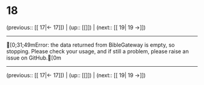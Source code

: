 # 18

(previous:: [[ 17|← 17]]) | (up:: [[]]) | (next:: [[ 19| 19 →]])

***
[0;31;49mError: the data returned from BibleGateway is empty, so stopping. Please check your usage, and if still a problem, please raise an issue on GitHub.[0m

***

(previous:: [[ 17|← 17]]) | (up:: [[]]) | (next:: [[ 19| 19 →]])
